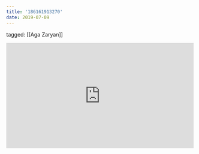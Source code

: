 ```yaml
---
title: '186161913270'
date: 2019-07-09
---
```

tagged: [[Aga Zaryan]]
<iframe allow="accelerometer; autoplay; clipboard-write; encrypted-media; gyroscope; picture-in-picture" allowfullscreen="" frameborder="0" height="281" id="youtube_iframe" src="https://www.youtube.com/embed/VpsrHt-Qnw8?feature=oembed&amp;enablejsapi=1&amp;origin=https://safe.txmblr.com&amp;wmode=opaque" width="500"></iframe>